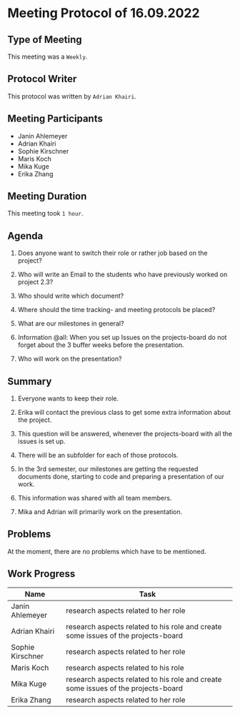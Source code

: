<!-- fill in date-->
# Meeting  Protocol  of  16.09.2022

## Type of Meeting
<!-- fill in "Weekly", "Team Code Meeting" or "Team Documentation Meeting"-->
This meeting was a ```Weekly```.

## Protocol Writer
<!-- fill in "Erika Zhang" or "Adrian Khairi"-->
This protocol was written by ```Adrian Khairi```.

## Meeting Participants

* Janin Ahlemeyer
* Adrian Khairi
* Sophie Kirschner
* Maris Koch
* Mika Kuge
* Erika Zhang

## Meeting Duration
<!-- fill in time, if it isn't a Weekly- in hours-->
This meeting took ```1 hour```.

## Agenda
<!-- please use iterating numbers-->

1. Does anyone want to switch their role or rather job based on the project?

2. Who will write an Email to the students who have previously worked on project 2.3?

3. Who should write which document?
  
4. Where should the time tracking- and meeting protocols be placed?

5. What are our milestones in general?

6. Information @all: When you set up Issues on the projects-board do not forget about the 3 buffer weeks before the presentation.

7. Who will work on the presentation?  

## Summary
<!-- please use iterating numbers-->

1. Everyone wants to keep their role.

2. Erika will contact the previous class to get some extra information about the project.
  
3. This question will be answered, whenever the projects-board with all the issues is set up.

4. There will be an subfolder for each of those protocols.

5. In the 3rd semester, our milestones are getting the requested documents done, starting to code and preparing a presentation of our work.

6. This information was shared with all team members.

7. Mika and Adrian will primarily work on the presentation.

## Problems
<!-- fill out if something happened, otherwise just let the previewn sentence stay there-->

At the moment, there are no problems which have to be mentioned.

## Work Progress
<!-- please fill out the tasks-->

|Name            |Task                         |
|----------------|-----------------------------|
|Janin Ahlemeyer |research aspects related to her role                                           |
|Adrian Khairi   |research aspects related to his role and create some issues of the projects-board                          |
|Sophie Kirschner|research aspects related to her role                                           |
|Maris Koch      |research aspects related to his role                                           |
|Mika Kuge      |research aspects related to his role and create some issues of the projects-board                          |
|Erika Zhang     |research aspects related to her role                                           |
